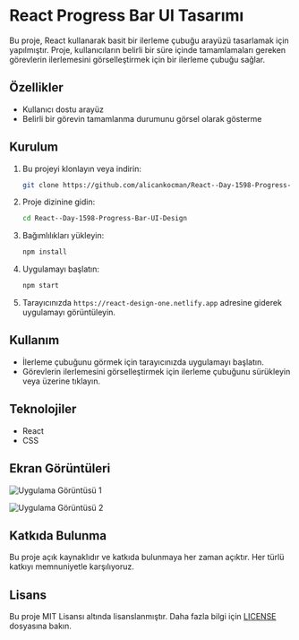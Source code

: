 # React Progress Bar UI Tasarımı

Bu proje, React kullanarak basit bir ilerleme çubuğu arayüzü tasarlamak için yapılmıştır. Proje, kullanıcıların belirli bir süre içinde tamamlamaları gereken görevlerin ilerlemesini görselleştirmek için bir ilerleme çubuğu sağlar.

## Özellikler

- Kullanıcı dostu arayüz
- Belirli bir görevin tamamlanma durumunu görsel olarak gösterme

## Kurulum

1. Bu projeyi klonlayın veya indirin:

    ```bash
    git clone https://github.com/alicankocman/React--Day-1598-Progress-Bar-UI-Design.git
    ```

2. Proje dizinine gidin:

    ```bash
    cd React--Day-1598-Progress-Bar-UI-Design
    ```

3. Bağımlılıkları yükleyin:

    ```bash
    npm install
    ```

4. Uygulamayı başlatın:

    ```bash
    npm start
    ```

5. Tarayıcınızda `https://react-design-one.netlify.app` adresine giderek uygulamayı görüntüleyin.

## Kullanım

- İlerleme çubuğunu görmek için tarayıcınızda uygulamayı başlatın.
- Görevlerin ilerlemesini görselleştirmek için ilerleme çubuğunu sürükleyin veya üzerine tıklayın.

## Teknolojiler

- React
- CSS

## Ekran Görüntüleri

![Uygulama Görüntüsü 1](screenshots/screenshot1.png)

![Uygulama Görüntüsü 2](screenshots/screenshot2.png)

## Katkıda Bulunma

Bu proje açık kaynaklıdır ve katkıda bulunmaya her zaman açıktır. Her türlü katkıyı memnuniyetle karşılıyoruz.

## Lisans

Bu proje MIT Lisansı altında lisanslanmıştır. Daha fazla bilgi için [LICENSE](LICENSE) dosyasına bakın.


